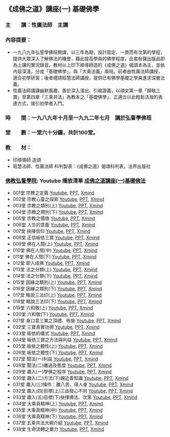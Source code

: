 ## 《成佛之道》講座(一) 基礎佛學

### 主　　講：性廣法師　主講
### 內容提要：
* 一九八九年弘誓學佛班開課，以三年為期，設計固定、一貫而有次第的學程，提供大眾深入了解佛法的機會，藉此提高學員的佛學程度，此套有聲出版品即為上課的實況錄音。教材以上印下順導師造的《成佛之道》偈頌本為主，並依內容深淺，分成「基礎佛學」，與「大乘法義」兩班。前者由性廣法師講授，適合初學研習；後者禮請昭慧法師講授，提供已有佛學基礎之學員進求深層法義。
* 性廣法師講課幽默風趣，善於深入淺出、引喻證義，以頌文第一章「歸敬三寶」至第四章「三乘共法」為教本之「基礎佛學」，正適合以此輕鬆活潑的表達方式，接引初學者入門。

### 時　　間：一九八九年十月至一九九二年七月　講於弘誓學佛班
### 堂　　數：一堂六十分鐘，共計100堂。 
### 教　　材：
* 印順導師 造頌
* 昭慧法師、性廣法師 科判製表：《成佛之道》偈頌科判表，法界出版社
### [佛教弘誓學院](https://www.hongshi.org.tw/): Youtube 播放清單 [成佛之道講座(一)基礎佛法](https://www.youtube.com/playlist?list=PL2VfEBb-UyryY3VUm8r8p74Dm0vH67p5r)
* 001堂 宗教之定義 [Youtube](https://youtu.be/3amaK-rxFLw), [PPT](https://github.com/jlong2024/The-Way-to-Buddhahood-1/raw/main/001/%E5%9F%BA%E7%A4%8E%E4%BD%9B%E5%AD%B8001.pptx), [Xmind](https://github.com/jlong2024/The-Way-to-Buddhahood-1/raw/main/001/%E5%9F%BA%E7%A4%8E%E4%BD%9B%E5%AD%B8001.xmind)
* 002堂 宗教心靈之探索 [Youtube](https://youtu.be/sxy_eNiKc9w), [PPT](https://github.com/jlong2024/The-Way-to-Buddhahood-1/raw/main/002/%E5%9F%BA%E7%A4%8E%E4%BD%9B%E5%AD%B8002.pptx), [Xmind](https://github.com/jlong2024/The-Way-to-Buddhahood-1/raw/main/002/%E5%9F%BA%E7%A4%8E%E4%BD%9B%E5%AD%B8002.xmind)
* 003堂 宗教之類別(上) [Youtube](https://youtu.be/xSEFcyVpC_g), [PPT](https://github.com/jlong2024/The-Way-to-Buddhahood-1/raw/main/003/%E5%9F%BA%E7%A4%8E%E4%BD%9B%E5%AD%B8003.pptx), [Xmind](https://github.com/jlong2024/The-Way-to-Buddhahood-1/raw/main/003/%E5%9F%BA%E7%A4%8E%E4%BD%9B%E5%AD%B8003.xmind)
* 004堂 宗教之類別(下) [Youtube](https://youtu.be/gPlcBUtIqZQ), [PPT](https://github.com/jlong2024/The-Way-to-Buddhahood-1/raw/main/004/%E5%9F%BA%E7%A4%8E%E4%BD%9B%E5%AD%B8004.pptx), [Xmind](https://github.com/jlong2024/The-Way-to-Buddhahood-1/raw/main/004/%E5%9F%BA%E7%A4%8E%E4%BD%9B%E5%AD%B8004.xmind)
* 005堂 宗教之價值 [Youtube](https://youtu.be/-Lxmmp5lMHo), [PPT](https://github.com/jlong2024/The-Way-to-Buddhahood-1/raw/main/005/%E5%9F%BA%E7%A4%8E%E4%BD%9B%E5%AD%B8005.pptx), [Xmind](https://github.com/jlong2024/The-Way-to-Buddhahood-1/raw/main/005/%E5%9F%BA%E7%A4%8E%E4%BD%9B%E5%AD%B8005.xmind)
* 006堂 人生的意義 [Youtube](https://youtu.be/tOXcU1yOQJw), [PPT](https://github.com/jlong2024/The-Way-to-Buddhahood-1/raw/main/006/%E5%9F%BA%E7%A4%8E%E4%BD%9B%E5%AD%B8006.pptx), [Xmind](https://github.com/jlong2024/The-Way-to-Buddhahood-1/raw/main/006/%E5%9F%BA%E7%A4%8E%E4%BD%9B%E5%AD%B8006.xmind)
* 007堂 抉擇信仰 [Youtube](https://youtu.be/8-iGCrLkbi0), [PPT](https://github.com/jlong2024/The-Way-to-Buddhahood-1/raw/main/007/%E5%9F%BA%E7%A4%8E%E4%BD%9B%E5%AD%B8007.pptx), [Xmind](https://github.com/jlong2024/The-Way-to-Buddhahood-1/raw/main/007/%E5%9F%BA%E7%A4%8E%E4%BD%9B%E5%AD%B8007.xmind)
* 008堂 正信皈依三寶 [Youtube](https://youtu.be/_1lxM2M2kRI), [PPT](https://github.com/jlong2024/The-Way-to-Buddhahood-1/raw/main/008/%E5%9F%BA%E7%A4%8E%E4%BD%9B%E5%AD%B8008.pptx), [Xmind](https://github.com/jlong2024/The-Way-to-Buddhahood-1/raw/main/008/%E5%9F%BA%E7%A4%8E%E4%BD%9B%E5%AD%B8008.xmind)
* 009堂 佛在人間(上) [Youtube](https://youtu.be/WIvz_nQAt5U), [PPT](https://github.com/jlong2024/The-Way-to-Buddhahood-1/raw/main/009/%E5%9F%BA%E7%A4%8E%E4%BD%9B%E5%AD%B8009.pptx), [Xmind](https://github.com/jlong2024/The-Way-to-Buddhahood-1/raw/main/009/%E5%9F%BA%E7%A4%8E%E4%BD%9B%E5%AD%B8009.xmind)
* 010堂 佛在人間(中) [Youtube](https://youtu.be/jD8wrgdZ9oE), [PPT](https://github.com/jlong2024/The-Way-to-Buddhahood-1/raw/main/010/%E5%9F%BA%E7%A4%8E%E4%BD%9B%E5%AD%B8010.pptx), [Xmind](https://github.com/jlong2024/The-Way-to-Buddhahood-1/raw/main/010/%E5%9F%BA%E7%A4%8E%E4%BD%9B%E5%AD%B8010.xmind)
* 011堂 佛在人間(下) [Youtube](https://youtu.be/A0HiV_TTZvA), [PPT](https://github.com/jlong2024/The-Way-to-Buddhahood-1/raw/main/011/%E5%9F%BA%E7%A4%8E%E4%BD%9B%E5%AD%B8011.pptx), [Xmind](https://github.com/jlong2024/The-Way-to-Buddhahood-1/raw/main/011/%E5%9F%BA%E7%A4%8E%E4%BD%9B%E5%AD%B8011.xmind)
* 012堂 即人成佛 [Youtube](https://youtu.be/owXZShLTj4g), [PPT](https://github.com/jlong2024/The-Way-to-Buddhahood-1/raw/main/012/%E5%9F%BA%E7%A4%8E%E4%BD%9B%E5%AD%B8012.pptx), [Xmind](https://github.com/jlong2024/The-Way-to-Buddhahood-1/raw/main/012/%E5%9F%BA%E7%A4%8E%E4%BD%9B%E5%AD%B8012.xmind)
* 013堂 法之分類(上) [Youtube](https://youtu.be/3IvTO-dYJsI), [PPT](https://github.com/jlong2024/The-Way-to-Buddhahood-1/raw/main/013/%E5%9F%BA%E7%A4%8E%E4%BD%9B%E5%AD%B8013.pptx), [Xmind](https://github.com/jlong2024/The-Way-to-Buddhahood-1/raw/main/013/%E5%9F%BA%E7%A4%8E%E4%BD%9B%E5%AD%B8013.xmind)
* 014堂 法之分類(下) [Youtube](https://youtu.be/OtUfVsW8N8c), [PPT](https://github.com/jlong2024/The-Way-to-Buddhahood-1/raw/main/014/%E5%9F%BA%E7%A4%8E%E4%BD%9B%E5%AD%B8014.pptx), [Xmind](https://github.com/jlong2024/The-Way-to-Buddhahood-1/raw/main/014/%E5%9F%BA%E7%A4%8E%E4%BD%9B%E5%AD%B8014.xmind)
* 015堂 因緣之類別(上) [Youtube](https://youtu.be/ZYAPybOEbhM), [PPT](https://github.com/jlong2024/The-Way-to-Buddhahood-1/raw/main/015/%E5%9F%BA%E7%A4%8E%E4%BD%9B%E5%AD%B8015.pptx), [Xmind](https://github.com/jlong2024/The-Way-to-Buddhahood-1/raw/main/015/%E5%9F%BA%E7%A4%8E%E4%BD%9B%E5%AD%B8015.xmind)
* 016堂 因緣之類別(下) [Youtube](https://youtu.be/UiuFaVb1oC0), [PPT](https://github.com/jlong2024/The-Way-to-Buddhahood-1/raw/main/016/%E5%9F%BA%E7%A4%8E%E4%BD%9B%E5%AD%B8016.pptx), [Xmind](https://github.com/jlong2024/The-Way-to-Buddhahood-1/raw/main/016/%E5%9F%BA%E7%A4%8E%E4%BD%9B%E5%AD%B8016.xmind)
* 017堂 略說三法印(上) [Youtube](https://youtu.be/RG0YpsuROa8), [PPT](https://github.com/jlong2024/The-Way-to-Buddhahood-1/raw/main/017/%E5%9F%BA%E7%A4%8E%E4%BD%9B%E5%AD%B8017.pptx), [Xmind](https://github.com/jlong2024/The-Way-to-Buddhahood-1/raw/main/017/%E5%9F%BA%E7%A4%8E%E4%BD%9B%E5%AD%B8017.xmind)
* 018堂 略說三法印(下) [Youtube](https://youtu.be/chnJ4Nja0iw), [PPT](https://github.com/jlong2024/The-Way-to-Buddhahood-1/raw/main/018/%E5%9F%BA%E7%A4%8E%E4%BD%9B%E5%AD%B8018.pptx), [Xmind](https://github.com/jlong2024/The-Way-to-Buddhahood-1/raw/main/018/%E5%9F%BA%E7%A4%8E%E4%BD%9B%E5%AD%B8018.xmind)
* 019堂 六和敬(上) [Youtube](https://youtu.be/Btx6XhyGeEM), [PPT](https://github.com/jlong2024/The-Way-to-Buddhahood-1/raw/main/019/%E5%9F%BA%E7%A4%8E%E4%BD%9B%E5%AD%B8019.pptx), [Xmind](https://github.com/jlong2024/The-Way-to-Buddhahood-1/raw/main/019/%E5%9F%BA%E7%A4%8E%E4%BD%9B%E5%AD%B8019.xmind)
* 020堂 六和敬(下) [Youtube](https://youtu.be/fDxIRisJZXQ), [PPT](https://github.com/jlong2024/The-Way-to-Buddhahood-1/raw/main/020/%E5%9F%BA%E7%A4%8E%E4%BD%9B%E5%AD%B8020.pptx), [Xmind](https://github.com/jlong2024/The-Way-to-Buddhahood-1/raw/main/020/%E5%9F%BA%E7%A4%8E%E4%BD%9B%E5%AD%B8020.xmind)
* 021堂 身口意三業之頂禮、佈施 [Youtube](https://youtu.be/0UoZO58trLM), [PPT](https://github.com/jlong2024/The-Way-to-Buddhahood-1/raw/main/021/%E5%9F%BA%E7%A4%8E%E4%BD%9B%E5%AD%B8021.pptx), [Xmind](https://github.com/jlong2024/The-Way-to-Buddhahood-1/raw/main/021/%E5%9F%BA%E7%A4%8E%E4%BD%9B%E5%AD%B8021.xmind)
* 022堂 三寶真實功德 [Youtube](https://youtu.be/cuoXL80-15k), [PPT](https://github.com/jlong2024/The-Way-to-Buddhahood-1/raw/main/022/%E5%9F%BA%E7%A4%8E%E4%BD%9B%E5%AD%B8022.pptx), [Xmind](https://github.com/jlong2024/The-Way-to-Buddhahood-1/raw/main/022/%E5%9F%BA%E7%A4%8E%E4%BD%9B%E5%AD%B8022.xmind)
* 023堂 皈依的儀式 [Youtube](https://youtu.be/88CKVDY2mq8), [PPT](https://github.com/jlong2024/The-Way-to-Buddhahood-1/raw/main/023/%E5%9F%BA%E7%A4%8E%E4%BD%9B%E5%AD%B8023.pptx), [Xmind](https://github.com/jlong2024/The-Way-to-Buddhahood-1/raw/main/023/%E5%9F%BA%E7%A4%8E%E4%BD%9B%E5%AD%B8023.xmind)
* 024堂 皈依三寶之方法與利益 [Youtube](https://youtu.be/Kdk_Nu_YzSg), [PPT](https://github.com/jlong2024/The-Way-to-Buddhahood-1/raw/main/024/%E5%9F%BA%E7%A4%8E%E4%BD%9B%E5%AD%B8024.pptx), [Xmind](https://github.com/jlong2024/The-Way-to-Buddhahood-1/raw/main/024/%E5%9F%BA%E7%A4%8E%E4%BD%9B%E5%AD%B8024.xmind)
* 025堂 皈依之體性(上) [Youtube](https://youtu.be/Hty9P7uPEms), [PPT](https://github.com/jlong2024/The-Way-to-Buddhahood-1/raw/main/025/%E5%9F%BA%E7%A4%8E%E4%BD%9B%E5%AD%B8025.pptx), [Xmind](https://github.com/jlong2024/The-Way-to-Buddhahood-1/raw/main/025/%E5%9F%BA%E7%A4%8E%E4%BD%9B%E5%AD%B8025.xmind)
* 026堂 皈依之體性(下) [Youtube](https://youtu.be/Zj4ahVBkqVs), [PPT](https://github.com/jlong2024/The-Way-to-Buddhahood-1/raw/main/026/%E5%9F%BA%E7%A4%8E%E4%BD%9B%E5%AD%B8026.pptx), [Xmind](https://github.com/jlong2024/The-Way-to-Buddhahood-1/raw/main/026/%E5%9F%BA%E7%A4%8E%E4%BD%9B%E5%AD%B8026.xmind)
* 027堂 聞法(一)利益 [Youtube](https://youtu.be/DToyXZTUiDk), [PPT](https://github.com/jlong2024/The-Way-to-Buddhahood-1/raw/main/027/%E5%9F%BA%E7%A4%8E%E4%BD%9B%E5%AD%B8027.pptx), [Xmind](https://github.com/jlong2024/The-Way-to-Buddhahood-1/raw/main/027/%E5%9F%BA%E7%A4%8E%E4%BD%9B%E5%AD%B8027.xmind)
* 028堂 聞法(二)離過及態度 [Youtube](https://youtu.be/3GylQCQHbdo), [PPT](https://github.com/jlong2024/The-Way-to-Buddhahood-1/raw/main/028/%E5%9F%BA%E7%A4%8E%E4%BD%9B%E5%AD%B8028.pptx), [Xmind](https://github.com/jlong2024/The-Way-to-Buddhahood-1/raw/main/028/%E5%9F%BA%E7%A4%8E%E4%BD%9B%E5%AD%B8028.xmind)
* 029堂 趣入(一)學佛之程序 [Youtube](https://youtu.be/I71blNol-YM), [PPT](https://github.com/jlong2024/The-Way-to-Buddhahood-1/raw/main/029/%E5%9F%BA%E7%A4%8E%E4%BD%9B%E5%AD%B8029.pptx), [Xmind](https://github.com/jlong2024/The-Way-to-Buddhahood-1/raw/main/029/%E5%9F%BA%E7%A4%8E%E4%BD%9B%E5%AD%B8029.xmind)
* 030堂 趣入(二)方法(下)親近善知識 [Youtube](https://youtu.be/NrPiDFoqTK0), [PPT](https://github.com/jlong2024/The-Way-to-Buddhahood-1/raw/main/030/%E5%9F%BA%E7%A4%8E%E4%BD%9B%E5%AD%B8030.pptx), [Xmind](https://github.com/jlong2024/The-Way-to-Buddhahood-1/raw/main/030/%E5%9F%BA%E7%A4%8E%E4%BD%9B%E5%AD%B8030.xmind)
* 031堂 趣入(三)條件：離八苦、得人身 [Youtube](https://youtu.be/T8dPoviUFX8), [PPT](https://github.com/jlong2024/The-Way-to-Buddhahood-1/raw/main/031/%E5%9F%BA%E7%A4%8E%E4%BD%9B%E5%AD%B8031.pptx), [Xmind](https://github.com/jlong2024/The-Way-to-Buddhahood-1/raw/main/031/%E5%9F%BA%E7%A4%8E%E4%BD%9B%E5%AD%B8031.xmind)
* 032堂 趣入(四)目標(上)三品發心不同 [Youtube](https://youtu.be/RT_EjyZ5oHE), [PPT](https://github.com/jlong2024/The-Way-to-Buddhahood-1/raw/main/032/%E5%9F%BA%E7%A4%8E%E4%BD%9B%E5%AD%B8032.pptx), [Xmind](https://github.com/jlong2024/The-Way-to-Buddhahood-1/raw/main/032/%E5%9F%BA%E7%A4%8E%E4%BD%9B%E5%AD%B8032.xmind)
* 033堂 趣入(五)目標(下)抉擇佛法、次第 [Youtube](https://youtu.be/w0cpPTWrWS4), [PPT](https://github.com/jlong2024/The-Way-to-Buddhahood-1/raw/main/033/%E5%9F%BA%E7%A4%8E%E4%BD%9B%E5%AD%B8033.pptx), [Xmind](https://github.com/jlong2024/The-Way-to-Buddhahood-1/raw/main/033/%E5%9F%BA%E7%A4%8E%E4%BD%9B%E5%AD%B8033.xmind)
* 034堂 大乘真精神(上) [Youtube](https://youtu.be/5Z3M8ed3jtQ), [PPT](https://github.com/jlong2024/The-Way-to-Buddhahood-1/raw/main/034/%E5%9F%BA%E7%A4%8E%E4%BD%9B%E5%AD%B8034.pptx), [Xmind](https://github.com/jlong2024/The-Way-to-Buddhahood-1/raw/main/034/%E5%9F%BA%E7%A4%8E%E4%BD%9B%E5%AD%B8034.xmind)
* 035堂 大乘真精神(中) [Youtube](https://youtu.be/AjFAyfnBrdQ), [PPT](https://github.com/jlong2024/The-Way-to-Buddhahood-1/raw/main/035/%E5%9F%BA%E7%A4%8E%E4%BD%9B%E5%AD%B8035.pptx), [Xmind](https://github.com/jlong2024/The-Way-to-Buddhahood-1/raw/main/035/%E5%9F%BA%E7%A4%8E%E4%BD%9B%E5%AD%B8035.xmind)
* 036堂 大乘真精神(下) [Youtube](https://youtu.be/LULEZ9GqGVs), [PPT](https://github.com/jlong2024/The-Way-to-Buddhahood-1/raw/main/036/%E5%9F%BA%E7%A4%8E%E4%BD%9B%E5%AD%B8036.pptx), [Xmind](https://github.com/jlong2024/The-Way-to-Buddhahood-1/raw/main/036/%E5%9F%BA%E7%A4%8E%E4%BD%9B%E5%AD%B8036.xmind)
* 037堂 五乘共法大綱介紹 [Youtube](https://youtu.be/JZQKOHWJzGI), [PPT](https://github.com/jlong2024/The-Way-to-Buddhahood-1/raw/main/037/%E5%9F%BA%E7%A4%8E%E4%BD%9B%E5%AD%B8037.pptx), [Xmind](https://github.com/jlong2024/The-Way-to-Buddhahood-1/raw/main/037/%E5%9F%BA%E7%A4%8E%E4%BD%9B%E5%AD%B8037.xmind)
* 038堂 生命流轉之業力 [Youtube](https://youtu.be/786KRDZfXNA), [PPT](https://github.com/jlong2024/The-Way-to-Buddhahood-1/raw/main/038/%E5%9F%BA%E7%A4%8E%E4%BD%9B%E5%AD%B8038.pptx), [Xmind](https://github.com/jlong2024/The-Way-to-Buddhahood-1/raw/main/038/%E5%9F%BA%E7%A4%8E%E4%BD%9B%E5%AD%B8038.xmind)
